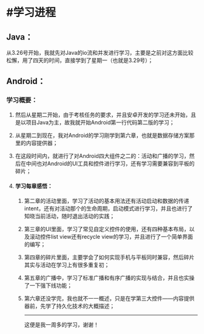 # #学习进程

## Java：

从3.26号开始，我就先对Java的io流和并发进行学习，主要是之前对这方面比较松懈，用了四天的时间，直接学到了星期一（也就是3.29号）；

## Android：

### 学习概要：

1. 然后从星期二开始，由于考核任务的要求，并且安卓开发的学习还未开始，且是以项目Java为主，故我就开始Android第一行代码第二版的学习；

2. 从星期二到现在，我对Android的学习刚学到第六章，也就是数据存储方案那里的内容提供器；

3. 在这段时间内，就进行了对Android四大组件之二的：活动和广播的学习，然后在中间也对Android的UI工具和控件进行学习，还有学习需要兼容到平板的碎片；

4. #### 学习每章感悟：

   1. 第二章的活动里面，学习了活动的基本用法还有活动启动和数据的传递intent，还有对活动那个的生命周期，启动模式进行学习，并且也进行了知晓当前活动，随时退出活动的实践；

   2. 第三章的UI里面，学习了常见自定义控件的使用，还有四种基本布局，以及滚动控件list view还有recycle view的学习，并且进行了一个简单界面的编写；

   3. 第四章的碎片里面，主要学会了如何实现手机与平板同时兼容，然后碎片其实与活动在学习上有很多重复初；

   4. 第五章的广播中，学习了标准广播和有序广播的实现与结合，并且也实操了一下强下线功能；

   5. 第六章还没学完，我也就不一一概述，只是在学第三大控件——内容提供器前，先学了持久化技术的大概描述；

      ------

      这便是我一周多的学习，谢谢！

